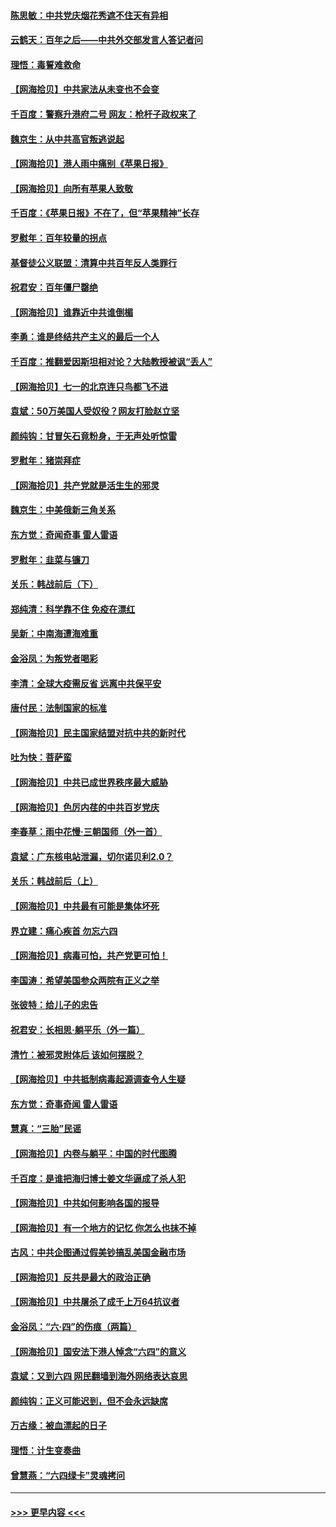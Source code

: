 #### [陈思敏：中共党庆烟花秀遮不住天有异相](../pages/nsc993/n13052020.md?t=06281451) 
#### [云鹤天：百年之后——中共外交部发言人答记者问](../pages/nsc993/n13051604.md?t=06281451) 
#### [理悟：毒誓难救命](../pages/nsc993/n13051601.md?t=06281451) 
#### [【网海拾贝】中共家法从未变也不会变](../pages/nsc993/n13050366.md?t=06281451) 
#### [千百度：警察升港府二号 网友：枪杆子政权来了](../pages/nsc993/n13050261.md?t=06281451) 
#### [魏京生：从中共高官叛逃说起](../pages/nsc993/n13048997.md?t=06281451) 
#### [【网海拾贝】港人雨中痛别《苹果日报》](../pages/nsc993/n13048941.md?t=06281451) 
#### [【网海拾贝】向所有苹果人致敬](../pages/nsc993/n13046795.md?t=06281451) 
#### [千百度：《苹果日报》不在了，但“苹果精神”长存](../pages/nsc993/n13046703.md?t=06281451) 
#### [罗慰年：百年较量的拐点](../pages/nsc993/n13046542.md?t=06281451) 
#### [基督徒公义联盟：清算中共百年反人类罪行](../pages/nsc993/n13046499.md?t=06281451) 
#### [祝君安：百年僵尸罄绝](../pages/nsc993/n13045595.md?t=06281451) 
#### [【网海拾贝】谁靠近中共谁倒楣](../pages/nsc993/n13044667.md?t=06281451) 
#### [李勇：谁是终结共产主义的最后一个人](../pages/nsc993/n13044397.md?t=06281451) 
#### [千百度：推翻爱因斯坦相对论？大陆教授被讽“丢人”](../pages/nsc993/n13043908.md?t=06281451) 
#### [【网海拾贝】七一的北京连只鸟都飞不进](../pages/nsc993/n13041377.md?t=06281451) 
#### [袁斌：50万美国人受奴役？网友打脸赵立坚](../pages/nsc993/n13041330.md?t=06281451) 
#### [颜纯钩：甘冒矢石竟粉身，于无声处听惊雷](../pages/nsc993/n13041140.md?t=06281451) 
#### [罗慰年：猪崇拜症](../pages/nsc993/n13041071.md?t=06281451) 
#### [【网海拾贝】共产党就是活生生的邪灵](../pages/nsc993/n13036627.md?t=06281451) 
#### [魏京生：中美俄新三角关系](../pages/nsc993/n13035986.md?t=06281451) 
#### [东方觉：奇闻奇事 雷人雷语](../pages/nsc993/n13035878.md?t=06281451) 
#### [罗慰年：韭菜与镰刀](../pages/nsc993/n13034374.md?t=06281451) 
#### [关乐：韩战前后（下）](../pages/nsc993/n13034113.md?t=06281451) 
#### [郑纯清：科学靠不住 免疫在漂红](../pages/nsc993/n13034093.md?t=06281451) 
#### [吴新：中南海遭海难重](../pages/nsc993/n13034084.md?t=06281451) 
#### [金浴凤：为叛党者喝彩](../pages/nsc993/n13034058.md?t=06281451) 
#### [李清：全球大疫需反省 远离中共保平安](../pages/nsc993/n13033784.md?t=06281451) 
#### [唐付民：法制国家的标准](../pages/nsc993/n13032944.md?t=06281451) 
#### [【网海拾贝】民主国家结盟对抗中共的新时代](../pages/nsc993/n13031717.md?t=06281451) 
#### [吐为快：菩萨蛮](../pages/nsc993/n13030033.md?t=06281451) 
#### [【网海拾贝】中共已成世界秩序最大威胁](../pages/nsc993/n13028138.md?t=06281451) 
#### [【网海拾贝】色厉内荏的中共百岁党庆](../pages/nsc993/n13025582.md?t=06281451) 
#### [李春草：雨中花慢‧三朝国师（外一首）](../pages/nsc993/n13025567.md?t=06281451) 
#### [袁斌：广东核电站泄漏，切尔诺贝利2.0？](../pages/nsc993/n13025475.md?t=06281451) 
#### [关乐：韩战前后（上）](../pages/nsc993/n13025387.md?t=06281451) 
#### [【网海拾贝】中共最有可能是集体坏死](../pages/nsc993/n13023101.md?t=06281451) 
#### [界立建：痛心疾首 勿忘六四](../pages/nsc993/n13022339.md?t=06281451) 
#### [【网海拾贝】病毒可怕，共产党更可怕！](../pages/nsc993/n13020728.md?t=06281451) 
#### [李国涛：希望美国参众两院有正义之举](../pages/nsc993/n13020674.md?t=06281451) 
#### [张彼特：给儿子的忠告](../pages/nsc993/n13018934.md?t=06281451) 
#### [祝君安：长相思‧躺平乐（外一篇）](../pages/nsc993/n13018923.md?t=06281451) 
#### [清竹：被邪灵附体后 该如何摆脱？](../pages/nsc993/n13018877.md?t=06281451) 
#### [【网海拾贝】中共抵制病毒起源调查令人生疑](../pages/nsc993/n13017785.md?t=06281451) 
#### [东方觉：奇事奇闻 雷人雷语](../pages/nsc993/n13017577.md?t=06281451) 
#### [慧真：“三胎”民谣](../pages/nsc993/n13017394.md?t=06281451) 
#### [【网海拾贝】内卷与躺平：中国的时代图腾](../pages/nsc993/n13016128.md?t=06281451) 
#### [千百度：是谁把海归博士姜文华逼成了杀人犯](../pages/nsc993/n13015218.md?t=06281451) 
#### [【网海拾贝】中共如何影响各国的报导](../pages/nsc993/n13012599.md?t=06281451) 
#### [【网海拾贝】有一个地方的记忆 你怎么也抹不掉](../pages/nsc993/n13009802.md?t=06281451) 
#### [古风：中共企图通过假美钞搞乱美国金融市场](../pages/nsc993/n13009626.md?t=06281451) 
#### [【网海拾贝】反共是最大的政治正确](../pages/nsc993/n13007051.md?t=06281451) 
#### [【网海拾贝】中共屠杀了成千上万64抗议者](../pages/nsc993/n13002713.md?t=06281451) 
#### [金浴凤：“六·四”的伤痕（两篇）](../pages/nsc993/n13001719.md?t=06281451) 
#### [【网海拾贝】国安法下港人悼念“六四”的意义](../pages/nsc993/n13001039.md?t=06281451) 
#### [袁斌：又到六四 网民翻墙到海外网络表达哀思](../pages/nsc993/n13000995.md?t=06281451) 
#### [颜纯钩：正义可能迟到，但不会永远缺席](../pages/nsc993/n13000920.md?t=06281451) 
#### [万古缘：被血漂起的日子](../pages/nsc993/n13000914.md?t=06281451) 
#### [理悟：计生变奏曲](../pages/nsc993/n13000414.md?t=06281451) 
#### [曾慧燕：“六四绿卡”灵魂拷问](../pages/nsc993/n13000277.md?t=06281451) 

----
#### [ >>> 更早内容 <<< ](../indexes/nsc993-earlier.md)
